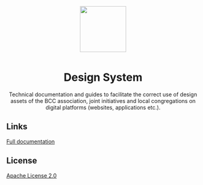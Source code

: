 <p align="center">
  <img src="https://design.bcc.no/logos/bcc_logo_secondary.svg" width="120" style="margin-bottom: 10px;">
</p>
<h1 align="center">Design System</h1>
<p align="center">Technical documentation and guides to facilitate the correct use of design assets of the BCC association, joint initiatives and local congregations on digital platforms (websites, applications etc.).</p>

## Links

[Full documentation](https://developer.bcc.no/bcc-design)

## License

[Apache License 2.0](LICENSE)
